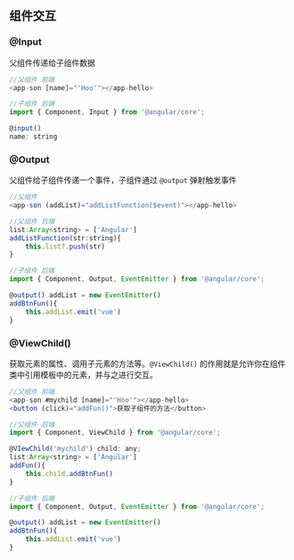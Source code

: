 ## 组件交互

### @Input

父组件传递给子组件数据

```javascript
//父组件 前端
<app-son [name]="'Hoo'"></app-hello>
```

```javascript
//子组件 后端
import { Component, Input } from '@angular/core';

@input()
name: string
```



### @Output

父组件给子组件传递一个事件，子组件通过 `@output` 弹射触发事件

```javascript
//父组件
<app-son (addList)="addListFunction($event)"></app-hello>
```

```javascript
//父组件 后端
list:Array<string> = ['Angular']
addListFunction(str:string){
	this.list?.push(str)
}
```

```javascript
//子组件 后端
import { Component, Output, EventEmitter } from '@angular/core';

@output() addList = new EventEmitter()
addBtnFun(){
	this.addList.emit('vue')
}
```



### @ViewChild()

获取元素的属性、调用子元素的方法等。`@ViewChild()` 的作用就是允许你在组件类中引用模板中的元素，并与之进行交互。

```javascript
//父组件 前端
<app-son #mychild [name]="'Hoo'"></app-hello>
<button (click)="addFun()">获取子组件的方法</button>
```

```javascript
//父组件 后端
import { Component, ViewChild } from '@angular/core';

@VIewChild('mychild') child: any;
list:Array<string> = ['Angular']
addFun(){
	this.child.addBtnFun()
}
```

```javascript
//子组件 后端
import { Component, Output, EventEmitter } from '@angular/core';

@output() addList = new EventEmitter()
addBtnFun(){
	this.addList.emit('vue')
}
```

